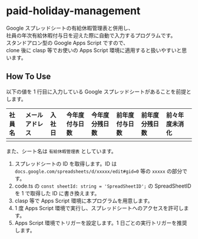 # paid-holiday-management

Google スプレッドシートの有給休暇管理表と併用し、  
社員の年次有給休暇付与日を迎えた際に自動で入力するプログラムです。  
スタンドアロン型の Google Apps Script ですので、  
clone 後に clasp 等でお使いの Apps Script 環境に適用すると扱いやすいと思います。

## How To Use

以下の値を 1 行目に入力している Google スプレッドシートがあることを前提とします。

| 社員名 | メールアドレス | 入社日 | 今年度付与日数 | 今年度分残日数 | 前年度付与日数 | 前年度分残日数 | 前々年度未消化 |
| :----- | :------------- | :----- | :------------- | :------------- | :------------- | :------------- | :------------- |
|        |                |        |                |                |                |                |                |

また、シート名は `有給休暇管理表` としています。

1. スプレッドシートの ID を取得します。ID は `docs.google.com/spreadsheets/d/xxxxx/edit#gid=0` 等の `xxxxx` の部分です。
2. code.ts の `const sheetId: string = 'SpreadSheetID';` の SpreadSheetID を 1 で取得した ID に書き換えます。
3. clasp 等で Apps Script 環境に本プログラムを用意します。
4. 1 度 Apps Script 環境で実行し、スプレッドシートへのアクセスを許可します。
5. Apps Script 環境でトリガーを設定します。1 日ごとの実行トリガーを推奨します。
